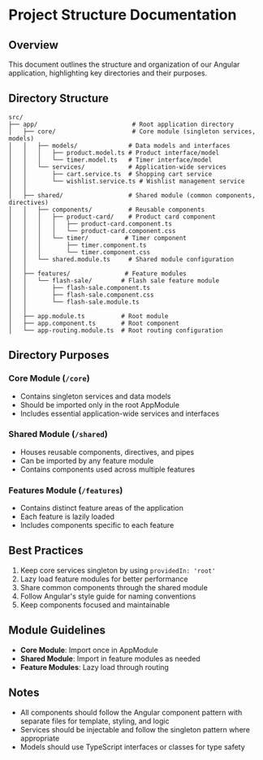 # Project Structure Documentation

## Overview
This document outlines the structure and organization of our Angular application, highlighting key directories and their purposes.

## Directory Structure

```
src/
├── app/                          # Root application directory
│   ├── core/                     # Core module (singleton services, models)
│   │   ├── models/              # Data models and interfaces
│   │   │   ├── product.model.ts # Product interface/model
│   │   │   └── timer.model.ts   # Timer interface/model
│   │   └── services/            # Application-wide services
│   │       ├── cart.service.ts  # Shopping cart service
│   │       └── wishlist.service.ts # Wishlist management service
│   │
│   ├── shared/                  # Shared module (common components, directives)
│   │   ├── components/          # Reusable components
│   │   │   ├── product-card/    # Product card component
│   │   │   │   ├── product-card.component.ts
│   │   │   │   └── product-card.component.css
│   │   │   └── timer/          # Timer component
│   │   │       ├── timer.component.ts
│   │   │       └── timer.component.css
│   │   └── shared.module.ts     # Shared module configuration
│   │
│   ├── features/               # Feature modules
│   │   └── flash-sale/        # Flash sale feature module
│   │       ├── flash-sale.component.ts
│   │       ├── flash-sale.component.css
│   │       └── flash-sale.module.ts
│   │
│   ├── app.module.ts          # Root module
│   ├── app.component.ts       # Root component
│   └── app-routing.module.ts  # Root routing configuration
```

## Directory Purposes

### Core Module (`/core`)
- Contains singleton services and data models
- Should be imported only in the root AppModule
- Includes essential application-wide services and interfaces

### Shared Module (`/shared`)
- Houses reusable components, directives, and pipes
- Can be imported by any feature module
- Contains components used across multiple features

### Features Module (`/features`)
- Contains distinct feature areas of the application
- Each feature is lazily loaded
- Includes components specific to each feature

## Best Practices
1. Keep core services singleton by using `providedIn: 'root'`
2. Lazy load feature modules for better performance
3. Share common components through the shared module
4. Follow Angular's style guide for naming conventions
5. Keep components focused and maintainable

## Module Guidelines
- **Core Module**: Import once in AppModule
- **Shared Module**: Import in feature modules as needed
- **Feature Modules**: Lazy load through routing

## Notes
- All components should follow the Angular component pattern with separate files for template, styling, and logic
- Services should be injectable and follow the singleton pattern where appropriate
- Models should use TypeScript interfaces or classes for type safety
